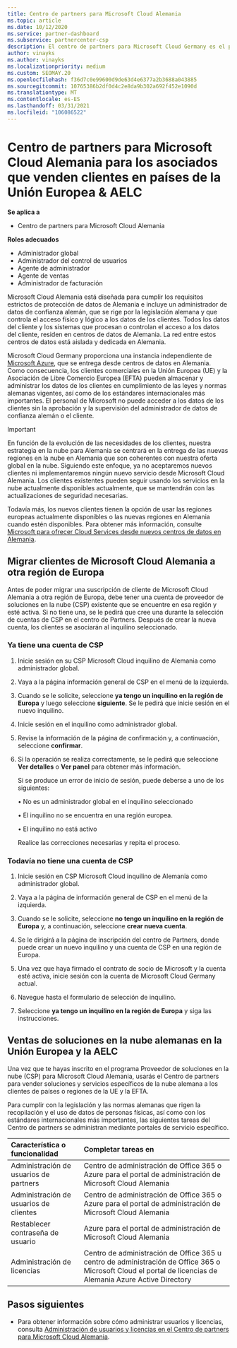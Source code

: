 ```yaml
---
title: Centro de partners para Microsoft Cloud Alemania
ms.topic: article
ms.date: 10/12/2020
ms.service: partner-dashboard
ms.subservice: partnercenter-csp
description: El centro de partners para Microsoft Cloud Germany es el portal empresarial para asociados que desean ofrecer soluciones en la nube de Microsoft a los clientes de los países de la UE y la AELC.
author: vinayks
ms.author: vinayks
ms.localizationpriority: medium
ms.custom: SEOMAY.20
ms.openlocfilehash: f36d7c0e99600d9de63d4e6377a2b3688a043885
ms.sourcegitcommit: 10765386b2df0d4c2e8da9b302a692f452e1090d
ms.translationtype: MT
ms.contentlocale: es-ES
ms.lasthandoff: 03/31/2021
ms.locfileid: "106086522"
---
```

# <a name="partner-center-for-microsoft-cloud-germany-for-partners-selling-to-customers-in-eu--efta-countries"></a>Centro de partners para Microsoft Cloud Alemania para los asociados que venden clientes en países de la Unión Europea & AELC

**Se aplica a**

- Centro de partners para Microsoft Cloud Alemania

**Roles adecuados**

- Administrador global
- Administrador del control de usuarios
- Agente de administrador
- Agente de ventas
- Administrador de facturación

Microsoft Cloud Alemania está diseñada para cumplir los requisitos estrictos de protección de datos de Alemania e incluye un administrador de datos de confianza alemán, que se rige por la legislación alemana y que controla el acceso físico y lógico a los datos de los clientes. Todos los datos del cliente y los sistemas que procesan o controlan el acceso a los datos del cliente, residen en centros de datos de Alemania. La red entre estos centros de datos está aislada y dedicada en Alemania.

Microsoft Cloud Germany proporciona una instancia independiente de [Microsoft Azure](https://go.microsoft.com/fwlink/?linkid=847992), que se entrega desde centros de datos en Alemania. Como consecuencia, los clientes comerciales en la Unión Europea (UE) y la Asociación de Libre Comercio Europea (EFTA) pueden almacenar y administrar los datos de los clientes en cumplimiento de las leyes y normas alemanas vigentes, así como de los estándares internacionales más importantes. El personal de Microsoft no puede acceder a los datos de los clientes sin la aprobación y la supervisión del administrador de datos de confianza alemán o el cliente.

> [!IMPORTANT]
> En función de la evolución de las necesidades de los clientes, nuestra estrategia en la nube para Alemania se centrará en la entrega de las nuevas regiones en la nube en Alemania que son coherentes con nuestra oferta global en la nube. Siguiendo este enfoque, ya no aceptaremos nuevos clientes ni implementaremos ningún nuevo servicio desde Microsoft Cloud Alemania. Los clientes existentes pueden seguir usando los servicios en la nube actualmente disponibles actualmente, que se mantendrán con las actualizaciones de seguridad necesarias.
>
> Todavía más, los nuevos clientes tienen la opción de usar las regiones europeas actualmente disponibles o las nuevas regiones en Alemania cuando estén disponibles. Para obtener más información, consulte [Microsoft para ofrecer Cloud Services desde nuevos centros de datos en Alemania](https://news.microsoft.com/europe/2018/08/31/microsoft-to-deliver-cloud-services-from-new-datacentres-in-germany-in-2019-to-meet-evolving-customer-needs/). 

## <a name="migrate-customers-from-microsoft-cloud-germany-to-another-european-region"></a>Migrar clientes de Microsoft Cloud Alemania a otra región de Europa

Antes de poder migrar una suscripción de cliente de Microsoft Cloud Alemania a otra región de Europa, debe tener una cuenta de proveedor de soluciones en la nube (CSP) existente que se encuentre en esa región y esté activa. Si no tiene una, se le pedirá que cree una durante la selección de cuentas de CSP en el centro de Partners. Después de crear la nueva cuenta, los clientes se asociarán al inquilino seleccionado.

### <a name="you-already-have-a-csp-account"></a>Ya tiene una cuenta de CSP

1. Inicie sesión en su CSP Microsoft Cloud inquilino de Alemania como administrador global.

1. Vaya a la página información general de CSP en el menú de la izquierda.
 
1. Cuando se le solicite, seleccione **ya tengo un inquilino en la región de Europa** y luego seleccione **siguiente**. Se le pedirá que inicie sesión en el nuevo inquilino. 

1. Inicie sesión en el inquilino como administrador global.
 
1. Revise la información de la página de confirmación y, a continuación, seleccione **confirmar**.
 
6.  Si la operación se realiza correctamente, se le pedirá que seleccione **Ver detalles** o **Ver panel** para obtener más información. 

    Si se produce un error de inicio de sesión, puede deberse a uno de los siguientes:
    
    • No es un administrador global en el inquilino seleccionado
    
    • El inquilino no se encuentra en una región europea.
    
    • El inquilino no está activo

    Realice las correcciones necesarias y repita el proceso. 

### <a name="you-dont-already-have-a-csp-account"></a>Todavía no tiene una cuenta de CSP

1. Inicie sesión en CSP Microsoft Cloud inquilino de Alemania como administrador global.

1. Vaya a la página de información general de CSP en el menú de la izquierda.
 
1. Cuando se le solicite, seleccione **no tengo un inquilino en la región de Europa** y, a continuación, seleccione **crear nueva cuenta**. 
 
1. Se le dirigirá a la página de inscripción del centro de Partners, donde puede crear un nuevo inquilino y una cuenta de CSP en una región de Europa.
  
5. Una vez que haya firmado el contrato de socio de Microsoft y la cuenta esté activa, inicie sesión con la cuenta de Microsoft Cloud Germany actual.

6. Navegue hasta el formulario de selección de inquilino.

7. Seleccione **ya tengo un inquilino en la región de Europa** y siga las instrucciones.


## <a name="selling-german-cloud-solutions-in-eu-and-efta"></a>Ventas de soluciones en la nube alemanas en la Unión Europea y la AELC

Una vez que te hayas inscrito en el programa Proveedor de soluciones en la nube (CSP) para Microsoft Cloud Alemania, usarás el Centro de partners para vender soluciones y servicios específicos de la nube alemana a los clientes de países o regiones de la UE y la EFTA.

Para cumplir con la legislación y las normas alemanas que rigen la recopilación y el uso de datos de personas físicas, así como con los estándares internacionales más importantes, las siguientes tareas del Centro de partners se administran mediante portales de servicio específico.

Característica o funcionalidad | Completar tareas en
:--- | :---
Administración de usuarios de partners | Centro de administración de Office 365 o Azure para el portal de administración de Microsoft Cloud Alemania
Administración de usuarios de clientes | Centro de administración de Office 365 o Azure para el portal de administración de Microsoft Cloud Alemania
Restablecer contraseña de usuario | Azure para el portal de administración de Microsoft Cloud Alemania
Administración de licencias | Centro de administración de Office 365 u centro de administración de Office 365 o Microsoft Cloud el portal de licencias de Alemania Azure Active Directory

## <a name="next-steps"></a>Pasos siguientes

- Para obtener información sobre cómo administrar usuarios y licencias, consulta [Administración de usuarios y licencias en el Centro de partners para Microsoft Cloud Alemania](user-management-in-partner-center-for-microsoft-cloud-germany.md).


